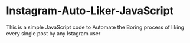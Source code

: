 # Instagram-Auto-Liker-JavaScript
This is a simple JavaScript code to Automate the Boring process of liking every single post by any Istagram user
